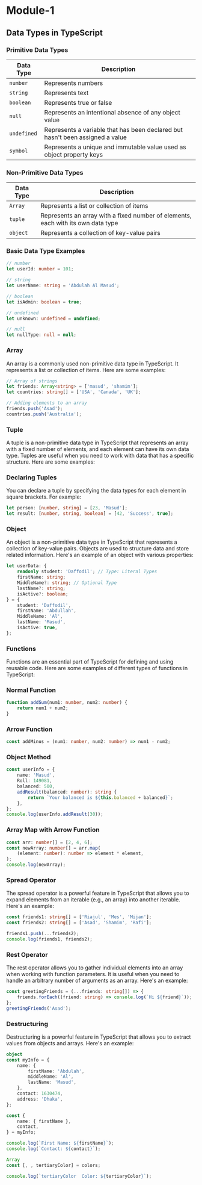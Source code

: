 # Module-1

## Data Types in TypeScript

### Primitive Data Types

| Data Type   | Description                                                                   |
| ----------- | ----------------------------------------------------------------------------- |
| `number`    | Represents numbers                                                            |
| `string`    | Represents text                                                               |
| `boolean`   | Represents true or false                                                      |
| `null`      | Represents an intentional absence of any object value                         |
| `undefined` | Represents a variable that has been declared but hasn't been assigned a value |
| `symbol`    | Represents a unique and immutable value used as object property keys          |

### Non-Primitive Data Types

| Data Type | Description                                                                      |
| --------- | -------------------------------------------------------------------------------- |
| `Array`   | Represents a list or collection of items                                         |
| `tuple`   | Represents an array with a fixed number of elements, each with its own data type |
| `object`  | Represents a collection of key-value pairs                                       |

### Basic Data Type Examples

```typescript
// number
let userId: number = 101;

// string
let userName: string = 'Abdulah Al Masud';

// boolean
let isAdmin: boolean = true;

// undefined
let unknown: undefined = undefined;

// null
let nullType: null = null;
```

### Array

An array is a commonly used non-primitive data type in TypeScript. It represents a list or collection of items. Here are some examples:

```typescript
// Array of strings
let friends: Array<string> = ['masud', 'shamim'];
let countries: string[] = ['USA', 'Canada', 'UK'];

// Adding elements to an array
friends.push('Asad');
countries.push('Australia');
```

### Tuple

A tuple is a non-primitive data type in TypeScript that represents an array with a fixed number of elements, and each element can have its own data type. Tuples are useful when you need to work with data that has a specific structure. Here are some examples:

### Declaring Tuples

You can declare a tuple by specifying the data types for each element in square brackets. For example:

```typescript
let person: [number, string] = [23, 'Masud'];
let result: [number, string, boolean] = [42, 'Success', true];
```

### Object

An object is a non-primitive data type in TypeScript that represents a collection of key-value pairs. Objects are used to structure data and store related information. Here's an example of an object with various properties:

```typescript
let userData: {
    readonly student: 'Daffodil'; // Type: Literal Types
    firstName: string;
    MiddleName?: string; // Optional Type
    lastName?: string;
    isActive?: boolean;
} = {
    student: 'Daffodil',
    firstName: 'Abdullah',
    MiddleName: 'Al',
    lastName: 'Masud',
    isActive: true,
};
```

### Functions

Functions are an essential part of TypeScript for defining and using reusable code. Here are some examples of different types of functions in TypeScript:

### Normal Function

```typescript
function addSum(num1: number, num2: number) {
    return num1 + num2;
}
```

### Arrow Function

```typescript
const addMinus = (num1: number, num2: number) => num1 - num2;
```

### Object Method

```typescript
const userInfo = {
    name: 'Masud',
    Roll: 149081,
    balanced: 500,
    addResult(balanced: number): string {
        return `Your balanced is ${this.balanced + balanced}`;
    },
};
console.log(userInfo.addResult(30));
```

### Array Map with Arrow Function

```typescript
const arr: number[] = [2, 4, 6];
const newArray: number[] = arr.map(
    (element: number): number => element * element,
);
console.log(newArray);
```

### Spread Operator

The spread operator is a powerful feature in TypeScript that allows you to expand elements from an iterable (e.g., an array) into another iterable. Here's an example:

```typescript
const friends1: string[] = ['Riajul', 'Mes', 'Mijan'];
const friends2: string[] = ['Asad', 'Shamim', 'Rafi'];

friends1.push(...friends2);
console.log(friends1, friends2);
```

### Rest Operator

The rest operator allows you to gather individual elements into an array when working with function parameters. It is useful when you need to handle an arbitrary number of arguments as an array. Here's an example:

```typescript
const greetingFriends = (...friends: string[]) => {
    friends.forEach((friend: string) => console.log(`Hi ${friend}`));
};
greetingFriends('Asad');
```

### Destructuring

Destructuring is a powerful feature in TypeScript that allows you to extract values from objects and arrays. Here's an example:

```typescript
object
const myInfo = {
    name: {
        firstName: 'Abdulah',
        middleName: 'Al',
        lastName: 'Masud',
    },
    contact: 1630474,
    address: 'Dhaka',
};

const {
    name: { firstName },
    contact,
} = myInfo;

console.log(`First Name: ${firstName}`);
console.log(`Contact: ${contact}`);

Array
const [, , tertiaryColor] = colors;

console.log(`tertiaryColor  Color: ${tertiaryColor}`);
```
